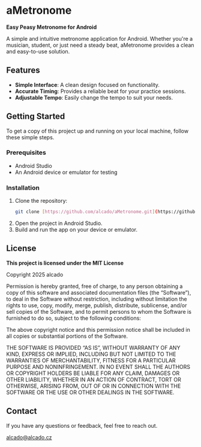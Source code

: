 # aMetronome

**Easy Peasy Metronome for Android**

A simple and intuitive metronome application for Android. Whether you're a musician, student, or just need a steady beat, aMetronome provides a clean and easy-to-use solution.

## Features

- **Simple Interface**: A clean design focused on functionality.
- **Accurate Timing**: Provides a reliable beat for your practice sessions.
- **Adjustable Tempo**: Easily change the tempo to suit your needs.

## Getting Started

To get a copy of this project up and running on your local machine, follow these simple steps.

### Prerequisites

- Android Studio
- An Android device or emulator for testing

### Installation

1. Clone the repository:
   ```bash
   git clone [https://github.com/alcado/aMetronome.git](https://github.com/alcado/aMetronome.git)
   ```
2. Open the project in Android Studio.
3. Build and run the app on your device or emulator.

## License

**This project is licensed under the MIT License**

Copyright 2025 alcado

Permission is hereby granted, free of charge, to any person obtaining a copy of this software and associated documentation files (the “Software”), to deal in the Software without restriction, including without limitation the rights to use, copy, modify, merge, publish, distribute, sublicense, and/or sell copies of the Software, and to permit persons to whom the Software is furnished to do so, subject to the following conditions:

The above copyright notice and this permission notice shall be included in all copies or substantial portions of the Software.

THE SOFTWARE IS PROVIDED “AS IS”, WITHOUT WARRANTY OF ANY KIND, EXPRESS OR IMPLIED, INCLUDING BUT NOT LIMITED TO THE WARRANTIES OF MERCHANTABILITY, FITNESS FOR A PARTICULAR PURPOSE AND NONINFRINGEMENT. IN NO EVENT SHALL THE AUTHORS OR COPYRIGHT HOLDERS BE LIABLE FOR ANY CLAIM, DAMAGES OR OTHER LIABILITY, WHETHER IN AN ACTION OF CONTRACT, TORT OR OTHERWISE, ARISING FROM, OUT OF OR IN CONNECTION WITH THE SOFTWARE OR THE USE OR OTHER DEALINGS IN THE SOFTWARE.


## Contact

If you have any questions or feedback, feel free to reach out.

<alcado@alcado.cz>